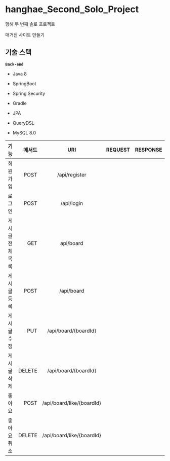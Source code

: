 # hanghae_Second_Solo_Project
항해 두 번째 솔로 프로젝트

매거진 사이트 만들기
 

## 기술 스택
**`Back-end`**
- Java 8

- SpringBoot
- Spring Security
- Gradle
- JPA
- QueryDSL
- MySQL 8.0



| 기능       |     메서드 |            URI             | REQUEST | RESPONSE |
|:---------|--------:|:--------------------------:|---------|----------|
| 회원가입     |    POST |       /api/register        |         |          |
| 로그인      |    POST |         /api/login         |         |          |
| 게시글 전체목록 |     GET |         api/board          |         |          |
| 게시글 등록   |    POST |         /api/board         |         |          |
| 게시글 수정   |     PUT |    /api/board/{boardId}    |         |          |
| 게시글 삭제   |  DELETE |    /api/board/{boardId}    |         |          |
| 좋아요      |    POST | /api/board/like/{boardId}  |         |          |
| 좋아요 취소   |  DELETE | /api/board/like/{boardId}  |         |          |

